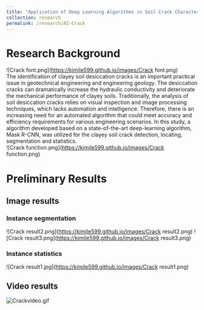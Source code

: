 ```yaml
---
title: "Application of Deep Learning Algorithms in Soil Crack Characterization"
collection: research
permalink: /research/AI-Crack
---
```


# Research Background 
![Crack font.png](https://kimile599.github.io/images/Crack font.png) <br>
The identification of clayey soil desiccation cracks is an important practical issue in geotechnical engineering and engineering geology. The desiccation cracks can dramatically increase the hydraulic conductivity and deteriorate the mechanical performance of clayey soils. Traditionally, the analysis of soil desiccation cracks relies on visual inspection and image processing techniques, which lacks automation and intelligence. Therefore, there is an increasing need for an automated algorithm that could meet accuracy and efficiency requirements for various engineering scenarios. In this study, a algorithm developed based on a state-of-the-art deep-learning algorithm, Mask R-CNN, was utilized for the clayey soil crack detection, locating, segmentation and statistics. <br>
![Crack function.png](https://kimile599.github.io/images/Crack function.png)
# Preliminary Results
## Image results
### Instance segmentation
![Crack result2.png](https://kimile599.github.io/images/Crack result2.png) ![Crack result3.png](https://kimile599.github.io/images/Crack result3.png)
### Instance statistics
![Crack result1.jpg](https://kimile599.github.io/images/Crack result1.png)
## Video results
![Crackvideo.gif](https://kimile599.github.io/images/Crackvideo.gif)
